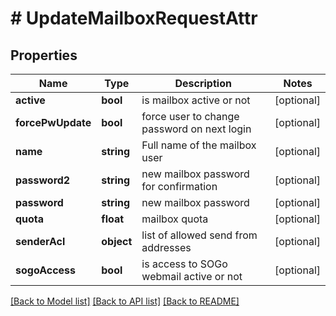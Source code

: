 # # UpdateMailboxRequestAttr

## Properties

Name | Type | Description | Notes
------------ | ------------- | ------------- | -------------
**active** | **bool** | is mailbox active or not | [optional]
**forcePwUpdate** | **bool** | force user to change password on next login | [optional]
**name** | **string** | Full name of the mailbox user | [optional]
**password2** | **string** | new mailbox password for confirmation | [optional]
**password** | **string** | new mailbox password | [optional]
**quota** | **float** | mailbox quota | [optional]
**senderAcl** | **object** | list of allowed send from addresses | [optional]
**sogoAccess** | **bool** | is access to SOGo webmail active or not | [optional]

[[Back to Model list]](../../README.md#models) [[Back to API list]](../../README.md#endpoints) [[Back to README]](../../README.md)

